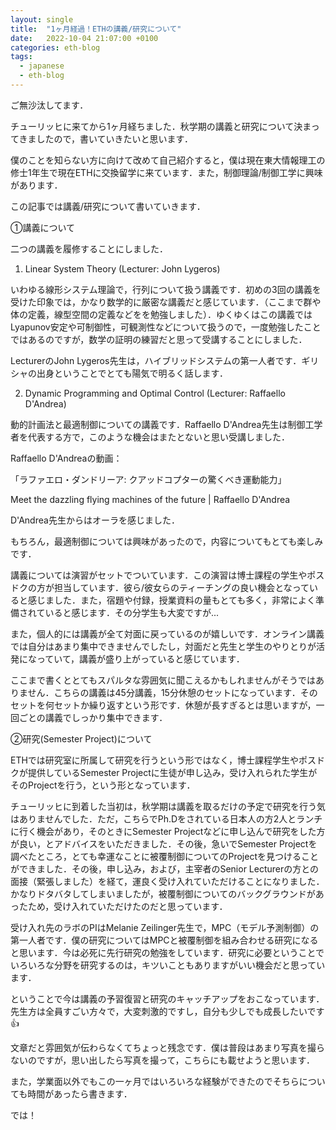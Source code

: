 ```yaml
---
layout: single
title:  "1ヶ月経過！ETHの講義/研究について"
date:   2022-10-04 21:07:00 +0100
categories: eth-blog
tags:
  - japanese
  - eth-blog
---
```

 ご無沙汰してます．

チューリッヒに来てから1ヶ月経ちました．秋学期の講義と研究について決まってきましたので，書いていきたいと思います．

僕のことを知らない方に向けて改めて自己紹介すると，僕は現在東大情報理工の修士1年生で現在ETHに交換留学に来ています．また，制御理論/制御工学に興味があります．

この記事では講義/研究について書いていきます．

①講義について

二つの講義を履修することにしました．

1. Linear System Theory (Lecturer: John Lygeros)

いわゆる線形システム理論で，行列について扱う講義です．初めの3回の講義を受けた印象では，かなり数学的に厳密な講義だと感じています．（ここまで群や体の定義，線型空間の定義などをを勉強しました）．ゆくゆくはこの講義ではLyapunov安定や可制御性，可観測性などについて扱うので，一度勉強したことではあるのですが，数学の証明の練習だと思って受講することにしました．

LecturerのJohn Lygeros先生は，ハイブリッドシステムの第一人者です．ギリシャの出身ということでとても陽気で明るく話します．



2. Dynamic Programming and Optimal Control (Lecturer: ‪Raffaello D'Andrea)

動的計画法と最適制御についての講義です．Raffaello D'Andrea先生は制御工学者を代表する方で，このような機会はまたとないと思い受講しました．

Raffaello D'Andreaの動画：

「ラファエロ・ダンドリーア: クアッドコプターの驚くべき運動能力」

Meet the dazzling flying machines of the future | Raffaello D'Andrea

D'Andrea先生からはオーラを感じました．

もちろん，最適制御については興味があったので，内容についてもとても楽しみです．



講義については演習がセットでついています．この演習は博士課程の学生やポスドクの方が担当しています．彼ら/彼女らのティーチングの良い機会となっていると感じました．また，宿題や付録，授業資料の量もとても多く，非常によく準備されていると感じます．その分学生も大変ですが...

また，個人的には講義が全て対面に戻っているのが嬉しいです．オンライン講義では自分はあまり集中できませんでしたし，対面だと先生と学生のやりとりが活発になっていて，講義が盛り上がっていると感じています．

ここまで書くととてもスパルタな雰囲気に聞こえるかもしれませんがそうではありません．こちらの講義は45分講義，15分休憩のセットになっています．そのセットを何セットか繰り返すという形です．休憩が長すぎるとは思いますが，一回ごとの講義でしっかり集中できます．



②研究(Semester Project)について

ETHでは研究室に所属して研究を行うという形ではなく，博士課程学生やポスドクが提供しているSemester Projectに生徒が申し込み，受け入れられた学生がそのProjectを行う，という形となっています．

チューリッヒに到着した当初は，秋学期は講義を取るだけの予定で研究を行う気はありませんでした．ただ，こちらでPh.Dをされている日本人の方2人とランチに行く機会があり，そのときにSemester Projectなどに申し込んで研究をした方が良い，とアドバイスをいただきました．その後，急いでSemester Projectを調べたところ，とても幸運なことに被覆制御についてのProjectを見つけることができました．その後，申し込み，および，主宰者のSenior Lecturerの方との面接（緊張しました）を経て，運良く受け入れていただけることになりました．かなりドタバタしてしまいましたが，被覆制御についてのバックグラウンドがあったため，受け入れていただけたのだと思っています．

受け入れ先のラボのPIはMelanie Zeilinger先生で，MPC（モデル予測制御）の第一人者です．僕の研究についてはMPCと被覆制御を組み合わせる研究になると思います．今は必死に先行研究の勉強をしています．研究に必要ということでいろいろな分野を研究するのは，キツいこともありますがいい機会だと思っています．



ということで今は講義の予習復習と研究のキャッチアップをおこなっています．先生方は全員すごい方々で，大変刺激的ですし，自分も少しでも成長したいです👍

文章だと雰囲気が伝わらなくてちょっと残念です．僕は普段はあまり写真を撮らないのですが，思い出したら写真を撮って，こちらにも載せようと思います．

また，学業面以外でもこの一ヶ月ではいろいろな経験ができたのでそちらについても時間があったら書きます．



では！